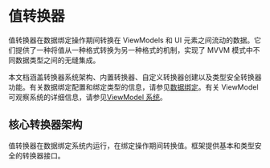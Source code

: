 # 值转换器

值转换器在数据绑定操作期间转换在 ViewModels 和 UI 元素之间流动的数据。它们提供了一种将值从一种格式转换为另一种格式的机制，实现了 MVVM 模式中不同数据类型之间的无缝集成。

本文档涵盖转换器系统架构、内置转换器、自定义转换器创建以及类型安全转换器功能。有关数据绑定配置和绑定类型的信息，请参见[数据绑定](04-03-02-02-data-binding.md)。有关 ViewModel 可观察系统的详细信息，请参见[ViewModel 系统](04-03-02-01-viewmodel-system.md)。

## 核心转换器架构

值转换器在数据绑定系统内运行，在绑定操作期间转换值。框架提供基本和类型安全的转换器接口。